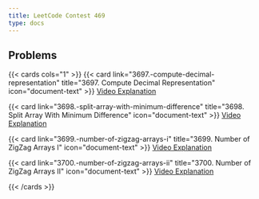```yaml
---
title: LeetCode Contest 469
type: docs
---
```


## Problems

{{< cards cols="1" >}}
  {{< card link="3697.-compute-decimal-representation" title="3697. Compute Decimal Representation" icon="document-text" >}}
  [Video Explanation](https://notebooklm.google.com/notebook/3218262a-78b5-4eaa-813b-db52c4550f5d?artifactId=579444ee-1a2d-48dc-b693-64cd324204fa)

  {{< card link="3698.-split-array-with-minimum-difference" title="3698. Split Array With Minimum Difference" icon="document-text" >}}
  [Video Explanation](https://notebooklm.google.com/notebook/3218262a-78b5-4eaa-813b-db52c4550f5d?artifactId=33fc41d8-15ba-40cb-bc96-d684a8fd1e29)

  {{< card link="3699.-number-of-zigzag-arrays-i" title="3699. Number of ZigZag Arrays I" icon="document-text" >}}
  [Video Explanation](https://notebooklm.google.com/notebook/3218262a-78b5-4eaa-813b-db52c4550f5d?artifactId=03a7f718-bb6a-4b7d-a2cb-e8e1c55b7489)

  {{< card link="3700.-number-of-zigzag-arrays-ii" title="3700. Number of ZigZag Arrays II" icon="document-text" >}}
  [Video Explanation](https://notebooklm.google.com/notebook/3218262a-78b5-4eaa-813b-db52c4550f5d?artifactId=6ddf7165-9e2a-4313-9224-a5cbc6191b1a)

{{< /cards >}}